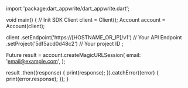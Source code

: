 import 'package:dart_appwrite/dart_appwrite.dart';

void main() { // Init SDK
  Client client = Client();
  Account account = Account(client);

  client
    .setEndpoint('https://[HOSTNAME_OR_IP]/v1') // Your API Endpoint
    .setProject('5df5acd0d48c2') // Your project ID
  ;

  Future result = account.createMagicURLSession(
    email: 'email@example.com',
  );

  result
    .then((response) {
      print(response);
    }).catchError((error) {
      print(error.response);
  });
}